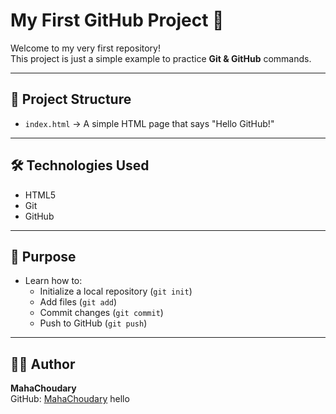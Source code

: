 # My First GitHub Project 🚀

Welcome to my very first repository!  
This project is just a simple example to practice **Git & GitHub** commands.

---

## 📂 Project Structure
- `index.html` → A simple HTML page that says "Hello GitHub!"

---

## 🛠️ Technologies Used
- HTML5
- Git
- GitHub

---

## 🎯 Purpose
- Learn how to:
  - Initialize a local repository (`git init`)
  - Add files (`git add`)
  - Commit changes (`git commit`)
  - Push to GitHub (`git push`)

---

## 👩‍💻 Author
**MahaChoudary**  
GitHub: [MahaChoudary](https://github.com/MahaChoudary)
hello
